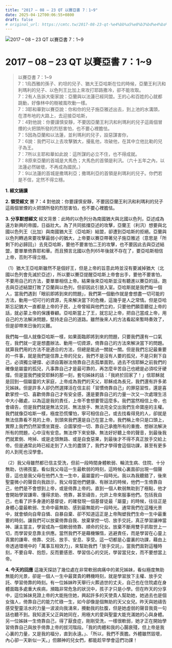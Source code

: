 ```yaml
---
title: "2017 – 08 – 23 QT 以賽亞書 7：1~9"
date: 2025-04-12T00:06:55+0800
draft: false
# original_url: https://cmtc.tw/2017-08-23-qt-%e4%bb%a5%e8%b3%bd%e4%ba%9e%e6%9b%b8-7%ef%bc%9a19
---
```


![2017 – 08 – 23 QT 以賽亞書 7：1\~9](/images/qt.jpg   "2017 – 08 – 23 QT 以賽亞書 7：1\~9")

# 2017 – 08 – 23 QT 以賽亞書 7：1\~9

> 以賽亞書 7：1\~9  
> 7：1烏西雅的孫子、約坦的兒子、猶大王亞哈斯在位的時候，亞蘭王利汛和利瑪利的兒子、以色列王比加上來攻打耶路撒冷，卻不能攻取。  
> 7：2有人告訴大衛家說：亞蘭與以法蓮已經同盟。王的心和百姓的心就都跳動，好像林中的樹被風吹動一樣。  
> 7：3耶和華對以賽亞說：你和你的兒子施亞雅述出去，到上池的水溝頭，在漂布地的大路上，去迎接亞哈斯，  
> 7：4對他說：你要謹慎安靜，不要因亞蘭王利汛和利瑪利的兒子這兩個冒煙的火把頭所發的烈怒害怕，也不要心裡膽怯。  
> 7：5因為亞蘭和以法蓮，並利瑪利的兒子，設惡謀害你，  
> 7：6說：我們可以上去攻擊猶大，擾亂他，攻破他，在其中立他比勒的兒子為王。  
> 7：7所以主耶和華如此說：這所謀的必立不住，也不得成就。  
> 7：8原來亞蘭的首城是大馬色；大馬色的首領是利汛。（六十五年之內，以法蓮必然破壞，不再成為國民。）  
> 7：9以法蓮的首城是撒瑪利亞；撒瑪利亞的首領是利瑪利的兒子。你們若是不信，定然不得立穩。

**1. 經文誦讀**

**2. 領受經文**
賽 7：4 對他說：你要謹慎安靜，不要因亞蘭王利汛和利瑪利的兒子這兩個冒煙的火把頭所發的烈怒害怕，也不要心裡膽怯。

**3. 分享默想經文**
經文背景：此時的以色列分為南國猶大與北國以色列，亞述成為遠方新興的帝國，日益壯大。為了共同抵擋亞述的攻擊，亞蘭王（利汛）想要與北國以色列王（比加）與南國猶大王（亞哈斯）結盟，卻遭到亞哈斯的拒絕。亞蘭與以色列轉過來要攻擊最弱小的猶大，上帝要以賽亞帶著兒子施亞雅述（意思是「所剩下的必歸回」）去見亞哈斯，要他不要害怕二王的攻擊，也不要因此去與亞述結盟，要單單倚靠耶和華。而且預言北國以色列65年後就不存在了，要亞哈斯相信上帝，否則不得立穩。

（1）猶大王亞哈斯雖然不是個好王，但是上帝的旨意此時並沒有要滅掉猶大（北國以色列會先滅於亞述），所以要以賽亞提醒亞哈斯上帝會出手，要他不要害怕，不要用自己的方法，要單單相信上帝。結果後來亞哈斯並沒有聽進以賽亞的話，跑去與亞述結盟打敗了亞蘭與以色列，但卻因此引狼入室。亞哈斯就是我們每一個人，當我們遇到「眼前即將到來的問題」，我們第一個動作就是會想盡一切可能的方法，動用一切可行的資源，先來解決當下的危機，這幾乎是人之常情。但是亞哈斯忘記猶大一直都是上帝的子民，上帝曾經與他們立約，只要他們願意聽從上帝的話，就必蒙上帝的保護眷顧。亞哈斯當上了王，就忘記上帝，把自己當成上帝，用自己的方法解決問題，堅持走自己的道路。雖然後來人的方法看起來暫時奏效了，但是卻帶來日後的災難。

我們每一個人就像亞哈斯一樣，如果面臨即將到來的問題，只要我們還有一口氣在，我們就一定是想盡辦法、動用一切資源，倚靠自己的方法來解決當下的問題。就算我們用的方法不是適合的方法，但總是能過一關就一關。但是我們忘記最重要的一件事，就是我們是信靠上帝的兒女，我們不是沒有人要的孤兒，不是只剩下自己，必須獨立硬撐、必須自籌辦法倚靠自己去孤單面對。過去不信耶穌之前我們的確像是屬靈的孤兒，凡事靠自己才是最可靠的，再怎麼辛苦自己也總是必須咬牙硬撐。但是當我們接受耶穌的那一刻，套句姊妹的話：「我終於回家了！」信耶穌就是回到一個屬靈的大家庭，上帝成為我們的天父，耶穌成為長兄，我們還有許多弟兄姊妹。但是許多人卻仍然選擇活在信主前「習慣倚靠自己」的罪惡習性，還是喜歡掌控一切、喜歡倚靠自己才有安全感，還是要靠自己的力量一次又一次處理生活中大小難處，以為這是我的責任，上帝不會想要管這麼多。我們當然相信上帝，也會禱告，但是我們就是無法交託、無法放手、無法完全交出我們生命寶座的主權。我們就像亞哈斯一樣，極度恐慌懼怕，寧可相信自己，或去找看得見的人，卻就是無法信靠看不見的上帝，到頭來我們還是自己在當上帝。我們稱上帝只是口頭上，實際上我們仍然習慣坐寶座、企圖掌控一切、靠自己承擔所有的重擔、想辦法解決所有的問題，心中沒有安息。無法停下來安靜、無法好好聽上帝的聲音，到最後我們就累倒、垮掉、或是走頭無路、或是自食惡果，到最後才不得不真正放手交給上帝。但是通常此時已經走到了人生的盡頭了，我們才學得會這個功課，甚至有更多的人到死也沒學會。

（2）我父母雖然都已信主受洗，但前一段時間身體軟弱、輪流生病、住院、十分無助，彷彿孩童。看似我父母這一生最軟弱的時刻，這時候心裏面卻出現一個聲音，這也是我父母在他們人生一生中，最屬靈的一段時光。我以為我聽錯了，後來聖靈微小的聲音向我啟示，我父母當他們健康、有辦法的時候，他們一生倚靠自己，他們是不會想到上帝，或是倚靠上帝的。直到一個人軟弱無助到了極點，他才會開始學習謙卑、懂得求助、倚靠，甚至禱告，允許上帝來服事他們。包括我自己，也看了許多身邊的基督徒，的確發現一個基督徒最「屬靈」的時候，往往正是身體心靈最軟弱、生命中最無助、感到最無能的一段時光。通常我們在這種光景中，就會傾向自卑自憐、自暴自棄、卻不知道這正是上帝陶塑我們生命一生中最重要的時刻。讓我們可以放棄倚靠自我、放棄掌控一切、放手交託，真正學習讓神當神、讓主當主，學習成為一個軟弱倚靠、順命的兒女。放棄不斷用雙手抓取世上一切，而學習安息靠主供應。當然我們不是藉機懶惰，逃避責任，而是學習在心靈上真實的謙卑、倚靠、交託、放手、安息、享受。這一切都是心靈裏的功課，藉由上帝透過環境中的「萬事互相效力」，來幫助我們「放手交託」，當我們面對這種時刻，不要自卑、抱怨，反而要感恩、學習信心的交託，學習當兒女，而不要想當上帝。

**4. 今天的回應**
這幾天探訪了幾位處在非常軟弱病痛中的弟兄姊妹，看似極度無助無能的光景，卻是一個人一生中最寶貴的轉機時刻，就是學習放下主權、放手交託、學習倚靠的時刻。有一位姊妹昨天舉行火葬過世的丈夫，自己也在住院處在身體面臨多處重大疾病，瀕臨非常危急的狀況中，孩子才只是小學。但在昨天的分享中，這位姊妹見證上帝的大能拖住她，興起許多的天使貴人幫助她，她過去也是個女強人，倚靠自己的能力忙碌一生，如今卻像是個無助的天父女兒。昨天與她禱告感受聖靈活水的力量一波波向我湧來，攪動我的肚腹，但是她虛弱的聲音我竟一句話也聽不到。我知道天父正與她同在，用極大的愛與聖靈大能充滿她的心與身體。另一位姊妹一生倚靠自己，得了厭食症，剛剛受洗，一樣很軟弱，她才正在開始學習倚靠自己與放手倚靠上帝的拔河階段。「我的肉體和我的心腸衰殘，但上帝是我心裏的力量，又是我的福分，直到永遠。」、「所以，我們不喪膽。外體雖然毀壞，內心卻一天新似一天。」但願神的兒女們，都能趁早學會這們功課！
